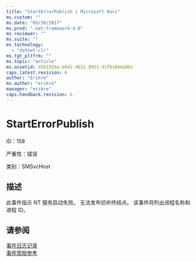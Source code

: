 ```yaml
---
title: "StartErrorPublish | Microsoft Docs"
ms.custom: ""
ms.date: "03/30/2017"
ms.prod: ".net-framework-4.6"
ms.reviewer: ""
ms.suite: ""
ms.technology: 
  - "dotnet-clr"
ms.tgt_pltfrm: ""
ms.topic: "article"
ms.assetid: d261929a-bd41-4611-8951-d1fb16bda0bc
caps.latest.revision: 6
author: "Erikre"
ms.author: "erikre"
manager: "erikre"
caps.handback.revision: 6
---
```

# StartErrorPublish
ID：158  
  
 严重性：错误  
  
 类别：SMSvcHost  
  
## 描述  
 此事件指示 NT 服务启动失败。  无法发布侦听终结点。  该事件将列出进程名称和进程 ID。  
  
## 请参阅  
 [事件日志记录](../../../../../docs/framework/wcf/diagnostics/event-logging/index.md)   
 [事件常规参考](../../../../../docs/framework/wcf/diagnostics/event-logging/events-general-reference.md)